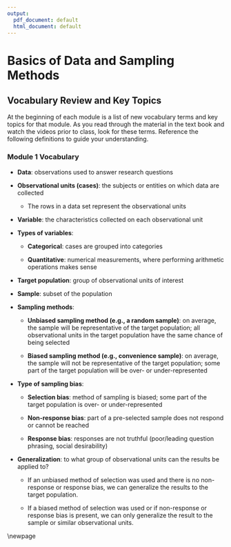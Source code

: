 ```yaml
---
output:
  pdf_document: default
  html_document: default
---
```

# Basics of Data and Sampling Methods

## Vocabulary Review and Key Topics 

At the beginning of each module is a list of new vocabulary terms and key topics for that module.  As you read through the material in the text book and watch the videos prior to class, look for these terms.  Reference the following definitions to guide your understanding.

### Module 1 Vocabulary

* **Data**: observations used to answer research questions

* **Observational units (cases)**: the subjects or entities on which data are collected

    * The rows in a data set represent the observational units

* **Variable**: the characteristics collected on each observational unit

* **Types of variables**:

    * **Categorical**: cases are grouped into categories


    * **Quantitative**: numerical measurements, where performing arithmetic operations makes sense

* **Target population**: group of observational units of interest

* **Sample**: subset of the population

* **Sampling methods**:

    * **Unbiased sampling method (e.g., a random sample)**: on average, the sample will be representative of the target population; all observational units in the target population have the same chance of being selected

    * **Biased sampling method (e.g., convenience sample)**: on average, the sample will not be representative of the target population; some part of the target population will be over- or under-represented

* **Type of sampling bias**:

    * **Selection bias**: method of sampling is biased; some part of the target population is over- or under-represented

    * **Non-response bias**: part of a pre-selected sample does not respond or cannot be reached

    * **Response bias**: responses are not truthful (poor/leading question phrasing, social desirability)

* **Generalization**: to what group of observational units can the results be applied to?  

    * If an unbiased method of selection was used and there is no non-response or response bias, we can generalize the results to the target population.

    * If a biased method of selection was used or if non-response or response bias is present, we can only generalize the result to the sample or similar observational units. 

\newpage
